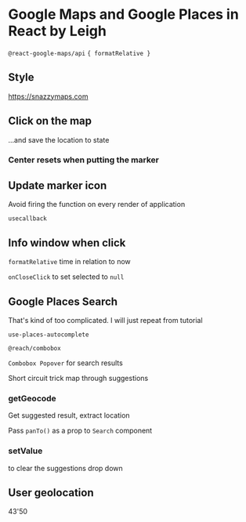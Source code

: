 # Google Maps and Google Places in React by Leigh

`@react-google-maps/api`
`{ formatRelative }`

## Style

https://snazzymaps.com

## Click on the map 

...and save the location to state

### Center resets when putting the marker

## Update marker icon

Avoid firing the function on every render of application

`usecallback`

## Info window when click

`formatRelative` time in relation to now

`onCloseClick` to set selected to `null`

## Google Places Search

That's kind of too complicated. I will just repeat from tutorial

`use-places-autocomplete`

`@reach/combobox`

`Combobox Popover` for search results

Short circuit trick map through suggestions

### getGeocode

Get suggested result, extract location

Pass `panTo()` as a prop to `Search` component

### setValue

to clear the suggestions drop down

## User geolocation

43'50